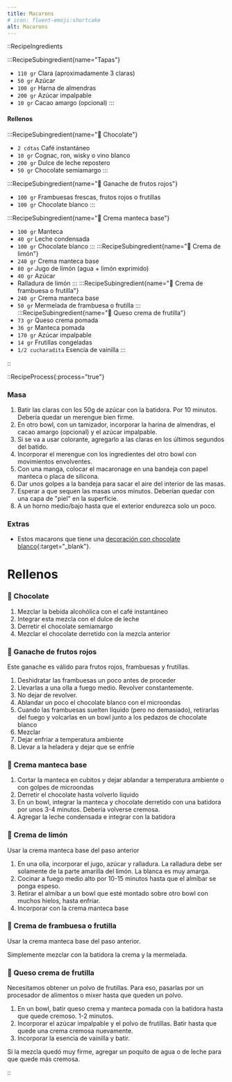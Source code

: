 ```yaml
---
title: Macarons
# icon: fluent-emoji:shortcake
alt: Macarons
---
```



::RecipeIngredients

:::RecipeSubingredient{name="Tapas"}
- `110 gr` Clara (aproximadamente 3 claras)
- `50 gr` Azúcar
- `100 gr` Harna de almendras
- `200 gr` Azúcar impalpable
- `10 gr` Cacao amargo (opcional)
:::

#### Rellenos
:::RecipeSubingredient{name="🍫 Chocolate"}
- `2 cdtas` Café instantáneo
- `10 gr` Cognac, ron, wisky o vino blanco
- `200 gr` Dulce de leche repostero
- `50 gr` Chocolate semiamargo
:::

:::RecipeSubingredient{name="🍓 Ganache de frutos rojos"}
- `100 gr` Frambuesas frescas, frutos rojos o frutillas
- `100 gr` Chocolate blanco 
:::

:::RecipeSubingredient{name="🧈 Crema manteca base"}
- `100 gr` Manteca
- `40 gr` Leche condensada
- `100 gr` Chocolate blanco
:::
:::RecipeSubingredient{name="🍋 Crema de limón"}
- `240 gr` Crema manteca base
- `80 gr` Jugo de limón (agua + limón exprimido)
- `40 gr` Azúcar
- Ralladura de limón
:::
:::RecipeSubingredient{name="🍓 Crema de frambuesa o frutilla"}
- `240 gr` Crema manteca base
- `50 gr` Mermelada de frambuesa o frutilla
:::
:::RecipeSubingredient{name="🧀 Queso crema de frutilla"}
- `73 gr` Queso crema pomada
- `36 gr` Manteca pomada
- `170 gr` Azúcar impalpable
- `14 gr` Frutillas congeladas
- `1/2 cucharadita` Esencia de vainilla
:::

::

::RecipeProcess{:process="true"}

### Masa

1. Batir las claras con los 50g de azúcar con la batidora. Por 10 minutos. Debería quedar un merengue bien firme.
2. En otro bowl, con un tamizador, incorporar la harina de almendras, el cacao amargo (opcional) y el azúcar impalpable.
3. Si se va a usar colorante, agregarlo a las claras en los últimos segundos del batido.
4. Incorporar el merengue con los ingredientes del otro bowl con movimientos envolventes.
5. Con una manga, colocar el macaronage en una bandeja con papel manteca o placa de silicona.
6. Dar unos golpes a la bandeja para sacar el aire del interior de las masas.
7. Esperar a que sequen las masas unos minutos. Deberían quedar con una capa de "piel" en la superficie.
8. A un horno medio/bajo hasta que el exterior endurezca solo un poco.

### Extras

- Estos macarons que tiene una [decoración con chocolate blanco](https://www.youtube.com/watch?v=zxp4soMrJ-A){:target="_blank"}.

# Rellenos

### 🍫 Chocolate

1. Mezclar la bebida alcohólica con el café instantáneo
2. Integrar esta mezcla con el dulce de leche
3. Derretir el chocolate semiamargo
4. Mezclar el chocolate derretido con la mezcla anterior


### 🍓 Ganache de frutos rojos

Este ganache es válido para frutos rojos, frambuesas y frutillas.

1. Deshidratar las frambuesas un poco antes de proceder
2. Llevarlas a una olla a fuego medio. Revolver constantemente.
3. No dejar de revolver. 
4. Ablandar un poco el chocolate blanco con el microondas
5. Cuando las frambuesas suelten líquido (pero no demasiado), retirarlas del fuego y volcarlas en un bowl junto a los pedazos de chocolate blanco
6. Mezclar
7. Dejar enfriar a temperatura ambiente
8. Llevar a la heladera y dejar que se enfríe

### 🧈 Crema manteca base

1. Cortar la manteca en cubitos y dejar ablandar a temperatura ambiente o con golpes de microondas
2. Derretir el chocolate hasta volverlo líquido
3. En un bowl, integrar la manteca y chocolate derretido con una batidora por unos 3-4 minutos. Debería volverse cremosa.
4. Agregar la leche condensada e integrar con la batidora

### 🍋 Crema de limón

Usar la crema manteca base del paso anterior

1. En una olla, incorporar el jugo, azúcar y ralladura. La ralladura debe ser solamente de la parte amarilla del limón. La blanca es muy amarga.
2. Cocinar a fuego medio alto por 10-15 minutos hasta que el almíbar se ponga espeso.
3. Retirar el almíbar a un bowl que esté montado sobre otro bowl con muchos hielos, hasta enfriar.
4. Incorporar con la crema manteca base

### 🍓 Crema de frambuesa o frutilla

Usar la crema manteca base del paso anterior.

Simplemente mezclar con la batidora la crema y la mermelada.

### 🧀 Queso crema de frutilla

Necesitamos obtener un polvo de frutillas. Para eso, pasarlas por un procesador de alimentos o mixer hasta que queden un polvo.

1. En un bowl, batir queso crema y manteca pomada con la batidora hasta que quede cremoso. 1-2 minutos.
2. Incorporar el azúcar impalpable y el polvo de frutillas. Batir hasta que quede una crema cremosa nuevamente.
3. Incorporar la esencia de vainilla y batir.

Si la mezcla quedó muy firme, agregar un poquito de agua o de leche para que quede más cremosa.

::